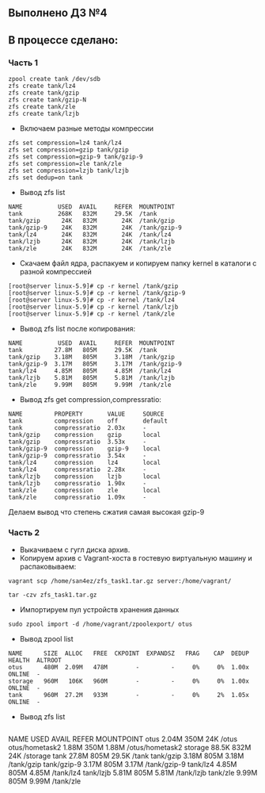 ## Выполнено ДЗ №4

## В процессе сделано:
 ### Часть 1

  ````
zpool create tank /dev/sdb
zfs create tank/lz4
zfs create tank/gzip
zfs create tank/gzip-N
zfs create tank/zle
zfs create tank/lzjb
  ````

  - Включаем разные методы компрессии

  ````
zfs set compression=lz4 tank/lz4
zfs set compression=gzip tank/gzip
zfs set compression=gzip-9 tank/gzip-9
zfs set compression=zle tank/zle
zfs set compression=lzjb tank/lzjb
zfs set dedup=on tank
  ````

  - Вывод zfs list

  ````
 NAME          USED  AVAIL     REFER  MOUNTPOINT
tank          268K   832M     29.5K  /tank
tank/gzip      24K   832M       24K  /tank/gzip
tank/gzip-9    24K   832M       24K  /tank/gzip-9
tank/lz4       24K   832M       24K  /tank/lz4
tank/lzjb      24K   832M       24K  /tank/lzjb
tank/zle       24K   832M       24K  /tank/zle
  ````

  - Скачаем файл ядра, распакуем и копируем папку kernel в каталоги с разной компрессией

  ````
[root@server linux-5.9]# cp -r kernel /tank/gzip
[root@server linux-5.9]# cp -r kernel /tank/gzip-9
[root@server linux-5.9]# cp -r kernel /tank/lz4
[root@server linux-5.9]# cp -r kernel /tank/lzjb
[root@server linux-5.9]# cp -r kernel /tank/zle

  ````

  - Вывод zfs list после копирования:

  ````
  NAME          USED  AVAIL     REFER  MOUNTPOINT
tank         27.8M   805M     29.5K  /tank
tank/gzip    3.18M   805M     3.18M  /tank/gzip
tank/gzip-9  3.17M   805M     3.17M  /tank/gzip-9
tank/lz4     4.85M   805M     4.85M  /tank/lz4
tank/lzjb    5.81M   805M     5.81M  /tank/lzjb
tank/zle     9.99M   805M     9.99M  /tank/zle

  ````

  - Вывод zfs get compression,compressratio:

  ````
  NAME         PROPERTY       VALUE     SOURCE
tank         compression    off       default
tank         compressratio  2.03x     -
tank/gzip    compression    gzip      local
tank/gzip    compressratio  3.53x     -
tank/gzip-9  compression    gzip-9    local
tank/gzip-9  compressratio  3.54x     -
tank/lz4     compression    lz4       local
tank/lz4     compressratio  2.28x     -
tank/lzjb    compression    lzjb      local
tank/lzjb    compressratio  1.90x     -
tank/zle     compression    zle       local
tank/zle     compressratio  1.09x     -

  ````

 Делаем вывод что степень сжатия самая высокая gzip-9
 
  ### Часть 2
  - Выкачиваем с гугл диска архив.
  - Копируем архив с Vagrant-хоста в гостевую виртуальную машину и распаковываем:

 ````
 vagrant scp /home/san4ez/zfs_task1.tar.gz server:/home/vagrant/
 
  ````
  
   ````
  tar -czv zfs_task1.tar.gz
 
  ````
  
  - Импортируем пул устройств хранения данных
  
   ````
  sudo zpool import -d /home/vagrant/zpoolexport/ otus
 
  ````
  - Вывод zpool list
  
   ````
 NAME      SIZE  ALLOC   FREE  CKPOINT  EXPANDSZ   FRAG    CAP  DEDUP    HEALTH  ALTROOT
otus      480M  2.09M   478M        -         -     0%     0%  1.00x    ONLINE  -
storage   960M   106K   960M        -         -     0%     0%  1.00x    ONLINE  -
tank      960M  27.2M   933M        -         -     0%     2%  1.05x    ONLINE  -
 ````


- Вывод zfs list


   ````
NAME             USED  AVAIL     REFER  MOUNTPOINT
otus            2.04M   350M       24K  /otus
otus/hometask2  1.88M   350M     1.88M  /otus/hometask2
storage         88.5K   832M       24K  /storage
tank            27.8M   805M     29.5K  /tank
tank/gzip       3.18M   805M     3.18M  /tank/gzip
tank/gzip-9     3.17M   805M     3.17M  /tank/gzip-9
tank/lz4        4.85M   805M     4.85M  /tank/lz4
tank/lzjb       5.81M   805M     5.81M  /tank/lzjb
tank/zle        9.99M   805M     9.99M  /tank/zle
  ````
